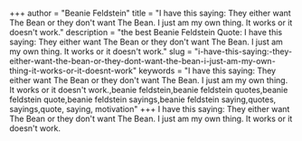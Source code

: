 +++
author = "Beanie Feldstein"
title = "I have this saying: They either want The Bean or they don't want The Bean. I just am my own thing. It works or it doesn't work."
description = "the best Beanie Feldstein Quote: I have this saying: They either want The Bean or they don't want The Bean. I just am my own thing. It works or it doesn't work."
slug = "i-have-this-saying:-they-either-want-the-bean-or-they-dont-want-the-bean-i-just-am-my-own-thing-it-works-or-it-doesnt-work"
keywords = "I have this saying: They either want The Bean or they don't want The Bean. I just am my own thing. It works or it doesn't work.,beanie feldstein,beanie feldstein quotes,beanie feldstein quote,beanie feldstein sayings,beanie feldstein saying,quotes, sayings,quote, saying, motivation"
+++
I have this saying: They either want The Bean or they don't want The Bean. I just am my own thing. It works or it doesn't work.
